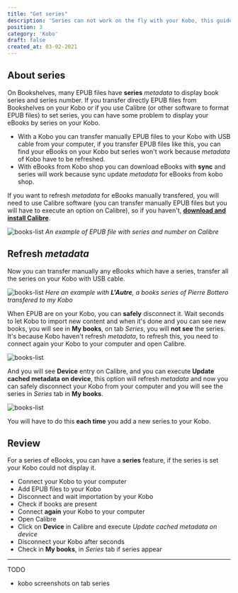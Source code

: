 ```yaml
---
title: "Get series"
description: 'Series can not work on the fly with your Kobo, this guide explain to force your Kobo to display it.'
position: 3
category: 'Kobo'
draft: false
created_at: 03-02-2021
---
```


## About series

On Bookshelves, many EPUB files have **series** *metadata* to display book series and series number. If you transfer directly EPUB files from Bookshelves on your Kobo or if you use Calibre (or other software to format EPUB files) to set series, you can have some problem to display your eBooks by series on your Kobo.

- With a Kobo you can transfer manually EPUB files to your Kobo with USB cable from your computer, if you transfer EPUB files like this, you can find your eBooks on your Kobo but series won't work because *metadata* of Kobo have to be refreshed.
- With eBooks from Kobo shop you can download eBooks with **sync** and series will work because sync update *metadata* for eBooks from kobo shop.

If you want to refresh *metadata* for eBooks manually transfered, you will need to use Calibre software (you can transfer manually EPUB files but you will have to execute an option on Calibre), so if you haven't, [**download and install Calibre**](https://calibre-ebook.com).

![books-list](/images/guides/kobo-series/calibre-serie.webp)
*An example of EPUB file with series and number on Calibre*

## Refresh *metadata*

Now you can transfer manually any eBooks which have a series, transfer all the series on your Kobo with USB cable.

![books-list](/images/guides/kobo-series/books-list.webp)
*Here an example with **L'Autre**, a books series of Pierre Bottero transfered to my Kobo*

When EPUB are on your Kobo, you can **safely** disconnect it. Wait seconds to let Kobo to import new content and when it's done and you can see new books, you will see in **My books**, on tab *Series*, you will **not see** the series. It's because Kobo haven't refresh *metadata*, to refresh this, you need to connect again your Kobo to your computer and open Calibre.

![books-list](/images/guides/kobo-series/calibre.webp)

And you will see **Device** entry on Calibre, and you can execute **Update cached metadata on device**, this option will refresh *metadata* and now you can safely disconnect your Kobo from your computer and you will see the series in *Series* tab in **My books**.

![books-list](/images/guides/kobo-series/calibre-options.webp)

You will have to do this **each time** you add a new series to your Kobo.

## Review

For a series of eBooks, you can have a **series** feature, if the series is set your Kobo could not display it.

- Connect your Kobo to your computer
- Add EPUB files to your Kobo
- Disconnect and wait importation by your Kobo
- Check if books are present
- Connect **again** your Kobo to your computer
- Open Calibre
- Click on **Device** in Calibre and execute *Update cached metadata on device*
- Disconnect your Kobo after seconds
- Check in **My books**, in *Series* tab if series appear

---

TODO

- kobo screenshots on tab series
